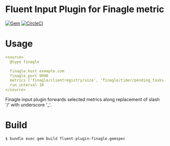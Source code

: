 # Fluent Input Plugin for Finagle metric
[![Gem](https://img.shields.io/gem/v/fluent-plugin-finagle.svg)](https://rubygems.org/gems/fluent-plugin-finagle) [![CircleCI](https://circleci.com/gh/Lewuathe/fluent-plugin-finagle.svg?style=svg)](https://circleci.com/gh/Lewuathe/fluent-plugin-finagle)



# Usage

```yaml
<source>
  @type finagle

  finagle_host exmaple.com
  finagle_port 9990
  metrics ['finagle/clientregistry/size', 'finagle/timer/pending_tasks.sum']
  run_interval 10
</source>
```

Finagle input plugin forwards selected metrics along replacement of slash '/' with underscore '_'.

# Build

```
$ bundle exec gem build fluent-plugin-finagle.gemspec
```
